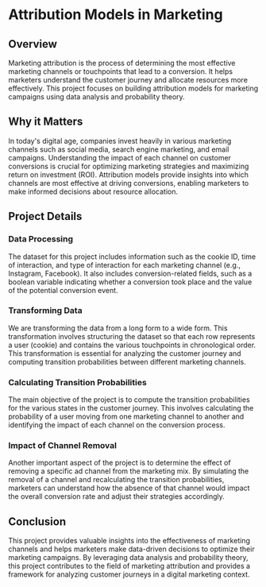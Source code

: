 <!DOCTYPE html>
<html lang="en">
<head>
  <meta charset="UTF-8">
  <meta http-equiv="X-UA-Compatible" content="IE=edge">
  <meta name="viewport" content="width=device-width, initial-scale=1.0">
</head>
<body>
  <h1>Attribution Models in Marketing</h1>
  <h2>Overview</h2>
  <p>Marketing attribution is the process of determining the most effective marketing channels or touchpoints that lead to a conversion. It helps marketers understand the customer journey and allocate resources more effectively. This project focuses on building attribution models for marketing campaigns using data analysis and probability theory.</p>
  <h2>Why it Matters</h2>
  <p>In today's digital age, companies invest heavily in various marketing channels such as social media, search engine marketing, and email campaigns. Understanding the impact of each channel on customer conversions is crucial for optimizing marketing strategies and maximizing return on investment (ROI). Attribution models provide insights into which channels are most effective at driving conversions, enabling marketers to make informed decisions about resource allocation.</p>
  <h2>Project Details</h2>
  <h3>Data Processing</h3>
  <p>The dataset for this project includes information such as the cookie ID, time of interaction, and type of interaction for each marketing channel (e.g., Instagram, Facebook). It also includes conversion-related fields, such as a boolean variable indicating whether a conversion took place and the value of the potential conversion event.</p>
  <h3>Transforming Data</h3>
  <p>We are transforming the data from a long form to a wide form. This transformation involves structuring the dataset so that each row represents a user (cookie) and contains the various touchpoints in chronological order. This transformation is essential for analyzing the customer journey and computing transition probabilities between different marketing channels.</p>
  <h3>Calculating Transition Probabilities</h3>
  <p>The main objective of the project is to compute the transition probabilities for the various states in the customer journey. This involves calculating the probability of a user moving from one marketing channel to another and identifying the impact of each channel on the conversion process.</p>
  <h3>Impact of Channel Removal</h3>
  <p>Another important aspect of the project is to determine the effect of removing a specific ad channel from the marketing mix. By simulating the removal of a channel and recalculating the transition probabilities, marketers can understand how the absence of that channel would impact the overall conversion rate and adjust their strategies accordingly.</p>
  <h2>Conclusion</h2>
  <p>This project provides valuable insights into the effectiveness of marketing channels and helps marketers make data-driven decisions to optimize their marketing campaigns. By leveraging data analysis and probability theory, this project contributes to the field of marketing attribution and provides a framework for analyzing customer journeys in a digital marketing context.</p>
</body>
</html>
